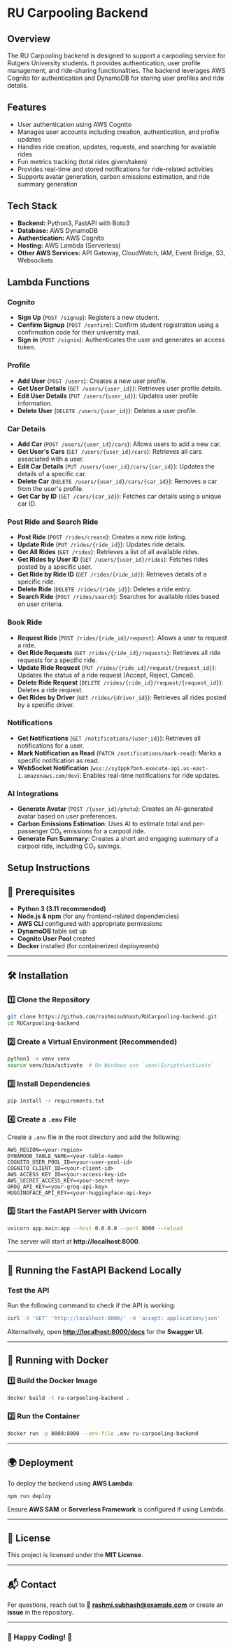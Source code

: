 # RU Carpooling Backend

## Overview
The RU Carpooling backend is designed to support a carpooling service for Rutgers University students. It provides authentication, user profile management, and ride-sharing functionalities. The backend leverages AWS Cognito for authentication and DynamoDB for storing user profiles and ride details.

## Features
- User authentication using AWS Cognito
- Manages user accounts including creation, authentication, and profile updates
- Handles ride creation, updates, requests, and searching for available rides
- Fun metrics tracking (total rides given/taken)
- Provides real-time and stored notifications for ride-related activities
- Supports avatar generation, carbon emissions estimation, and ride summary generation

## Tech Stack
- **Backend:** Python3, FastAPI with Boto3
- **Database:** AWS DynamoDB
- **Authentication:** AWS Cognito
- **Hosting:** AWS Lambda (Serverless)
- **Other AWS Services:** API Gateway, CloudWatch, IAM, Event Bridge, S3, Websockets

## Lambda Functions

### Cognito
- **Sign Up** (`POST /signup`): Registers a new student.
- **Confirm Signup** (`POST /confirm`): Confirm student registration using a confirmation code for their university mail.
- **Sign in** (`POST /signin`): Authenticates the user and generates an access token.

### Profile
- **Add User** (`POST /users`): Creates a new user profile.
- **Get User Details** (`GET /users/{user_id}`): Retrieves user profile details.
- **Edit User Details** (`PUT /users/{user_id}`): Updates user profile information.
- **Delete User** (`DELETE /users/{user_id}`): Deletes a user profile.

### Car Details
- **Add Car** (`POST /users/{user_id}/cars`): Allows users to add a new car.
- **Get User's Cars** (`GET /users/{user_id}/cars`): Retrieves all cars associated with a user.
- **Edit Car Details** (`PUT /users/{user_id}/cars/{car_id}`): Updates the details of a specific car.
- **Delete Car** (`DELETE /users/{user_id}/cars/{car_id}`): Removes a car from the user's profile.
- **Get Car by ID** (`GET /cars/{car_id}`): Fetches car details using a unique car ID.

### Post Ride and Search Ride
- **Post Ride** (`POST /rides/create`): Creates a new ride listing.
- **Update Ride** (`PUT /rides/{ride_id}`): Updates ride details.
- **Get All Rides** (`GET /rides`): Retrieves a list of all available rides.
- **Get Rides by User ID** (`GET /users/{user_id}/rides`): Fetches rides posted by a specific user.
- **Get Ride by Ride ID** (`GET /rides/{ride_id}`): Retrieves details of a specific ride.
- **Delete Ride** (`DELETE /rides/{ride_id}`): Deletes a ride entry.
- **Search Ride** (`POST /rides/search`): Searches for available rides based on user criteria.

### Book Ride
- **Request Ride** (`POST /rides/{ride_id}/request`): Allows a user to request a ride.
- **Get Ride Requests** (`GET /rides/{ride_id}/requests`): Retrieves all ride requests for a specific ride.
- **Update Ride Request** (`PUT /rides/{ride_id}/request/{request_id}`): Updates the status of a ride request (Accept, Reject, Cancel).
- **Delete Ride Request** (`DELETE /rides/{ride_id}/request/{request_id}`): Deletes a ride request.
- **Get Rides by Driver** (`GET /rides/{driver_id}`): Retrieves all rides posted by a specific driver.

### Notifications
- **Get Notifications** (`GET /notifications/{user_id}`): Retrieves all notifications for a user.
- **Mark Notification as Read** (`PATCH /notifications/mark-read`): Marks a specific notification as read.
- **WebSocket Notification** (`wss://sy3ppk7bnh.execute-api.us-east-1.amazonaws.com/dev`): Enables real-time notifications for ride updates.

### AI Integrations
- **Generate Avatar** (`POST /{user_id}/photo`): Creates an AI-generated avatar based on user preferences.
- **Carbon Emissions Estimation**: Uses AI to estimate total and per-passenger CO₂ emissions for a carpool ride.
- **Generate Fun Summary**: Creates a short and engaging summary of a carpool ride, including CO₂ savings.


## Setup Instructions
## 📌 Prerequisites

- **Python 3 (3.11 recommended)**
- **Node.js & npm** (for any frontend-related dependencies)
- **AWS CLI** configured with appropriate permissions
- **DynamoDB** table set up
- **Cognito User Pool** created
- **Docker** installed (for containerized deployments)

---

## 🛠️ Installation

### 1️⃣ Clone the Repository
```sh
git clone https://github.com/rashmisubhash/RUCarpooling-backend.git
cd RUCarpooling-backend
```

### 2️⃣ Create a Virtual Environment (Recommended)
```sh
python3 -m venv venv
source venv/bin/activate  # On Windows use `venv\Scripts\activate`
```

### 3️⃣ Install Dependencies
```sh
pip install -r requirements.txt
```

### 4️⃣ Create a `.env` File
Create a `.env` file in the root directory and add the following:
```env
AWS_REGION=<your-region>
DYNAMODB_TABLE_NAME=<your-table-name>
COGNITO_USER_POOL_ID=<your-user-pool-id>
COGNITO_CLIENT_ID=<your-client-id>
AWS_ACCESS_KEY_ID=<your-access-key-id>
AWS_SECRET_ACCESS_KEY=<your-secret-key>
GROQ_API_KEY=<your-groq-api-key>
HUGGINGFACE_API_KEY=<your-huggingface-api-key>
```

### 5️⃣ Start the FastAPI Server with Uvicorn
```sh
uvicorn app.main:app --host 0.0.0.0 --port 8000 --reload
```
The server will start at **http://localhost:8000**.

---

## 🚀 Running the FastAPI Backend Locally

### Test the API
Run the following command to check if the API is working:
```sh
curl -X 'GET' 'http://localhost:8000/' -H 'accept: application/json'
```
Alternatively, open **[http://localhost:8000/docs](http://localhost:8000/docs)** for the **Swagger UI**.

---

## 🐳 Running with Docker

### 1️⃣ Build the Docker Image
```sh
docker build -t ru-carpooling-backend .
```

### 2️⃣ Run the Container
```sh
docker run -p 8000:8000 --env-file .env ru-carpooling-backend
```

---

## 🌍 Deployment

To deploy the backend using **AWS Lambda**:
```sh
npm run deploy
```
Ensure **AWS SAM** or **Serverless Framework** is configured if using Lambda.

---

## 📜 License

This project is licensed under the **MIT License**.

---

## 📬 Contact

For questions, reach out to 📧 **rashmi.subhash@example.com** or create an **issue** in the repository.

---

### 🎯 Happy Coding! 🚀
